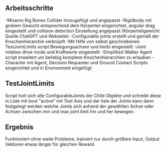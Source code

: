 ## Arbeitsschritte
-Mixamo Rig Bones Collider hinzugefügt und angepasst
-Rigidbody mit grobem Gewicht entsprechend dem Körperteil eingerichtet, angular drag eingestellt und  collision detection Einstellung angepasst (Körperteilgewicht Quelle ChatGPT und Webseite)
-Configurable joints erstellt und gemäß der Knochenhierarchie verknüpft
-Mit Hilfe von selbst geschriebenen TestJointLimits script Bewegungsachsen und limits eingestellt
-Joint rotation drive mode und Kraftwerte eingestellt
-Simplified Walker Agent script erweitert um beliebig komplexe Knochenhierarchien zu erlauben
-Character mit Agent, Decision Requester und Ground Contact Scripts eingerichtet und in Environment eingefügt

## TestJointLimits
Script holt sich alle ConfigurableJoints der Child Objekte und schreibt diese in Liste mit bool "active" mit Test Axis und der liste der Joints kann dann festgelegt werden welche Joints sich anhand der gewählten Achse oder Achsen zwischen min und max joint limit hin und her bewegen.

## Ergebnis
Funktioniert ohne weite Probleme, trainiert nur durch größere Input, Output Vektoren etwas länger für gleichen Reward.